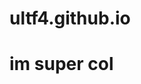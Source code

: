 # ultf4.github.io
<html>
	<head>
		<title>Dab</title>
	</head>
	<body>
		<h1>im super col</h1>
		<p>
	</body>
</html>

